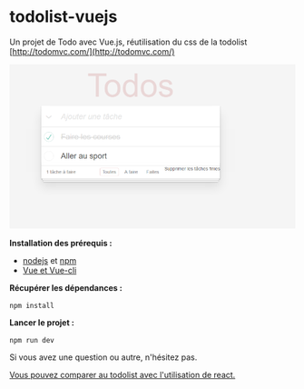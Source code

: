 # todolist-vuejs

Un projet de Todo avec Vue.js, réutilisation du css de la todolist [http://todomvc.com/](http://todomvc.com/)

![Alt text](/assets/todo.png?raw=true "Todo list")

**Installation des prérequis :**

- [nodejs](https://nodejs.org/en/) et [npm](https://www.npmjs.com/)
- [Vue et Vue-cli](https://vuejs.org/v2/guide/installation.html)

**Récupérer les dépendances :**

```
npm install
```

**Lancer le projet :**

```
npm run dev
```

Si vous avez une question ou autre, n'hésitez pas.

[Vous pouvez comparer au todolist avec l'utilisation de react.](https://github.com/zyhou/todolist-react)